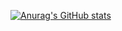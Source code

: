 [![Anurag's GitHub stats](https://github-readme-stats.vercel.app/api?username=Voranto)](https://github.com/anuraghazra/github-readme-stats)
